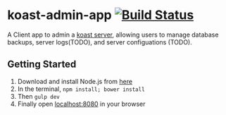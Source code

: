 koast-admin-app [![Build Status](https://magnum-ci.com/status/e09e4cc94e3688586a0b9d3ea8250095.png)](https://magnum-ci.com/public/b2d4eb005be95a6a52f6/builds) 
===============

A Client app to admin a [koast server](https://github.com/rangle/koast), allowing users to manage database backups, server logs(TODO), and server configuations (TODO).

Getting Started
--------
1. Download and install Node.js from [here](http://nodejs.org/download/)
2. In the terminal, ```npm install; bower install```
3. Then ```gulp dev```
4. Finally open [localhost:8080](http://localhost:8080) in your browser
